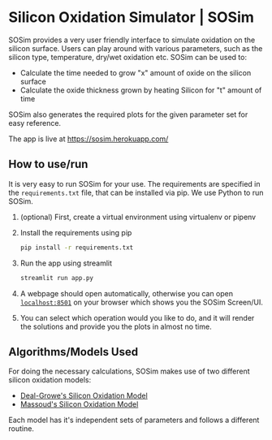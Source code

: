 # Silicon Oxidation Simulator | SOSim

SOSim provides a very user friendly interface to simulate oxidation on the silicon surface. Users can play around with various parameters, such as the silicon type, temperature, dry/wet oxidation etc. SOSim can be used to:

- Calculate the time needed to grow "x" amount of oxide on the silicon surface
- Calculate the oxide thickness grown by heating Silicon for "t" amount of time

SOSim also generates the required plots for the given parameter set for easy reference.

The app is live at https://sosim.herokuapp.com/

## How to use/run

It is very easy to run SOSim for your use. The requirements are specified in the `requirements.txt` file, that can be installed via pip. We use Python to run SOSim.

1. (optional) First, create a virtual environment using virtualenv or pipenv
2. Install the requirements using pip

    ```bash
    pip install -r requirements.txt
    ```

3. Run the app using streamlit

    ```bash
    streamlit run app.py
    ```

4. A webpage should open automatically, otherwise you can open [`localhost:8501`](localhost:8501) on your browser which shows you the SOSim Screen/UI.
5. You can select which operation would you like to do, and it will render the solutions and provide you the plots in almost no time.

## Algorithms/Models Used

For doing the necessary calculations, SOSim makes use of two different silicon oxidation models:

- [Deal-Growe's Silicon Oxidation Model](https://www.iue.tuwien.ac.at/phd/filipovic/node31.html)
- [Massoud's Silicon Oxidation Model](https://www.iue.tuwien.ac.at/phd/filipovic/node33.html)

Each model has it's independent sets of parameters and follows a different routine.
